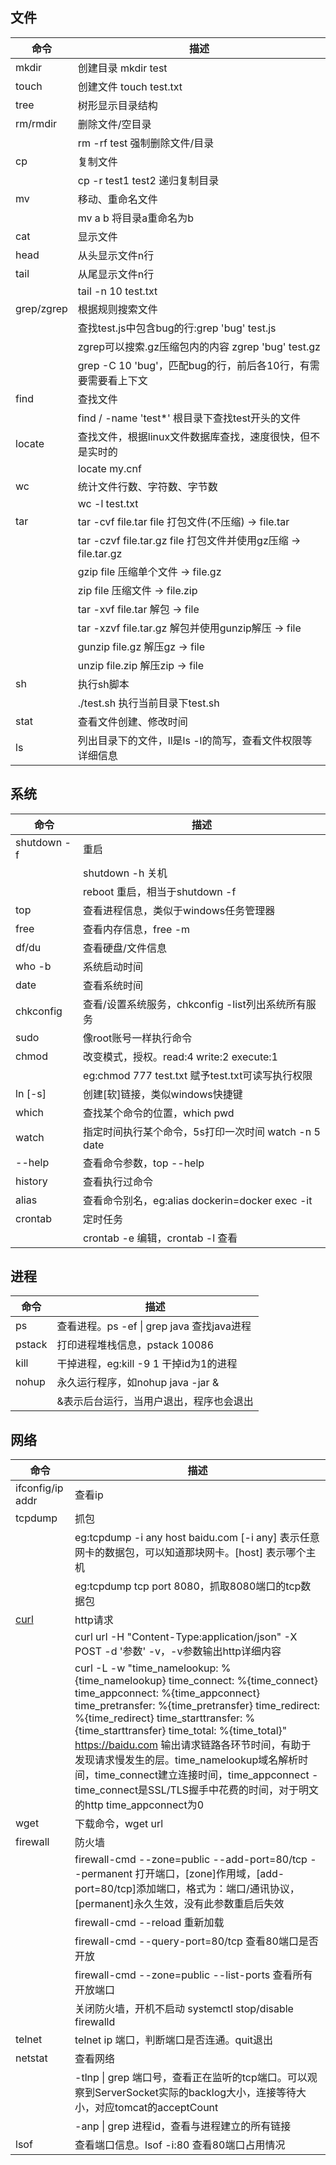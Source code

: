 ## 文件
命令 | 描述
---|---
mkdir | 创建目录 mkdir test
touch | 创建文件 touch test.txt
tree | 树形显示目录结构
rm/rmdir | 删除文件/空目录 
 || rm -rf test 强制删除文件/目录
cp | 复制文件
 || cp -r test1 test2 递归复制目录
mv | 移动、重命名文件
 || mv a b 将目录a重命名为b  
cat | 显示文件
head | 从头显示文件n行
tail | 从尾显示文件n行
 || tail -n 10 test.txt
grep/zgrep | 根据规则搜索文件
 || 查找test.js中包含bug的行:grep 'bug' test.js   
 || zgrep可以搜索.gz压缩包内的内容 zgrep 'bug' test.gz    
 || grep -C 10 'bug'，匹配bug的行，前后各10行，有需要需要看上下文      
find | 查找文件
 || find / -name 'test*' 根目录下查找test开头的文件 
locate | 查找文件，根据linux文件数据库查找，速度很快，但不是实时的  
 || locate my.cnf 
wc | 统计文件行数、字符数、字节数
 || wc -l test.txt
tar | tar -cvf file.tar file 打包文件(不压缩) -> file.tar
 || tar -czvf file.tar.gz file 打包文件并使用gz压缩 -> file.tar.gz
 || gzip file 压缩单个文件 -> file.gz
 || zip file 压缩文件 -> file.zip
 || tar -xvf file.tar 解包 -> file
 || tar -xzvf file.tar.gz 解包并使用gunzip解压 -> file
 || gunzip file.gz 解压gz -> file
 || unzip file.zip 解压zip -> file
sh | 执行sh脚本
 || ./test.sh 执行当前目录下test.sh  
stat | 查看文件创建、修改时间  
ls | 列出目录下的文件，ll是ls -l的简写，查看文件权限等详细信息

## 系统  
命令 | 描述
---|---
shutdown -f | 重启
 || shutdown -h 关机
 || reboot 重启，相当于shutdown -f
top | 查看进程信息，类似于windows任务管理器  
free | 查看内存信息，free -m
df/du | 查看硬盘/文件信息
who -b | 系统启动时间  
date | 查看系统时间
chkconfig | 查看/设置系统服务，chkconfig -list列出系统所有服务  
sudo | 像root账号一样执行命令
chmod | 改变模式，授权。read:4 write:2 execute:1
 || eg:chmod 777 test.txt 赋予test.txt可读写执行权限  
ln [-s] | 创建[软]链接，类似windows快捷键  
which | 查找某个命令的位置，which pwd  
watch | 指定时间执行某个命令，5s打印一次时间 watch -n 5 date
--help | 查看命令参数，top --help  
history | 查看执行过命令  
alias | 查看命令别名，eg:alias dockerin=docker exec -it  
crontab | 定时任务
 || crontab -e 编辑，crontab -l 查看

## 进程
命令 | 描述
---|---
ps | 查看进程。ps -ef \| grep java 查找java进程  
pstack | 打印进程堆栈信息，pstack 10086  
kill | 干掉进程，eg:kill -9 1 干掉id为1的进程   
nohup | 永久运行程序，如nohup java -jar &
 || &表示后台运行，当用户退出，程序也会退出

## 网络
命令 | 描述
---|---
ifconfig/ip addr | 查看ip
tcpdump | 抓包
 || eg:tcpdump -i any host baidu.com [-i any] 表示任意网卡的数据包，可以知道那块网卡。[host] 表示哪个主机 
 || eg:tcpdump tcp port 8080，抓取8080端口的tcp数据包
[curl](https://www.jianshu.com/p/07c4dddae43a) | http请求
 || curl url -H "Content-Type:application/json" -X POST -d '参数' -v，-v参数输出http详细内容
 || curl -L -w "time_namelookup: %{time_namelookup} time_connect: %{time_connect} time_appconnect: %{time_appconnect} time_pretransfer: %{time_pretransfer} time_redirect: %{time_redirect} time_starttransfer: %{time_starttransfer} time_total: %{time_total}" https://baidu.com 输出请求链路各环节时间，有助于发现请求慢发生的层。time_namelookup域名解析时间，time_connect建立连接时间，time_appconnect - time_connect是SSL/TLS握手中花费的时间，对于明文的http time_appconnect为0
wget | 下载命令，wget url    
firewall | 防火墙
 || firewall-cmd --zone=public --add-port=80/tcp --permanent 打开端口，[zone]作用域，[add-port=80/tcp]添加端口，格式为：端口/通讯协议，[permanent]永久生效，没有此参数重启后失效  
 || firewall-cmd --reload  重新加载
 || firewall-cmd --query-port=80/tcp 查看80端口是否开放
 || firewall-cmd --zone=public --list-ports 查看所有开放端口
 || 关闭防火墙，开机不启动 systemctl stop/disable firewalld
telnet | telnet ip 端口，判断端口是否连通。quit退出 
netstat | 查看网络
  || -tlnp \| grep 端口号，查看正在监听的tcp端口。可以观察到ServerSocket实际的backlog大小，连接等待大小，对应tomcat的acceptCount
  || -anp \| grep 进程id，查看与进程建立的所有链接   
lsof | 查看端口信息。lsof -i:80 查看80端口占用情况  

